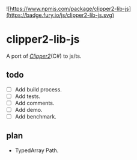 ![https://www.npmjs.com/package/clipper2-lib-js](https://badge.fury.io/js/clipper2-lib-js.svg)  
# clipper2-lib-js
A port of _[Clipper2](https://github.com/AngusJohnson/Clipper2)_(C#) to js/ts.

## todo
- [ ] Add build process.  
- [ ] Add tests.  
- [ ] Add comments.  
- [ ] Add demo.  
- [ ] Add benchmark.  

## plan
- TypedArray Path.  
